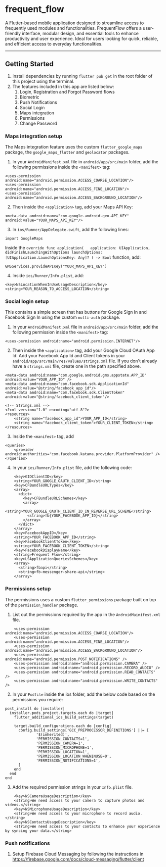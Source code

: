 # frequent_flow

A Flutter-based mobile application designed to streamline access to frequently used modules and functionalities. FrequentFlow offers a user-friendly interface, modular design, and essential tools to enhance productivity and user experience. Ideal for users looking for quick, reliable, and efficient access to everyday functionalities.

---

## Getting Started
1. Install dependencies by running ```flutter pub get``` in the root folder of this project using the terminal.
2. The features included in this app are listed below:
    1. Login, Registration and Forgot Password flows
    2. Biometric
    3. Push Notifications
    4. Social Login
    5. Maps integration
    6. Permissions
    7. Change Password

### Maps integration setup
The Maps integration feature uses the custom ```flutter_google_maps``` package, the ```google_maps_flutter``` and ```geolocator``` packages.
1. In your ```AndroidManifest.xml``` file in ```android/app/src/main``` folder, add the following permissions inside the ```<manifest>``` tag:
```
<uses-permission android:name="android.permission.ACCESS_COARSE_LOCATION"/>
<uses-permission android:name="android.permission.ACCESS_FINE_LOCATION"/>
<uses-permission android:name="android.permission.ACCESS_BACKGROUND_LOCATION"/>
```
2. Then inside the ```<application>``` tag, add your Maps API Key:
```
<meta-data android:name="com.google.android.geo.API_KEY" android:value="YOUR_MAPS_API_KEY"/>
```
3. In ```ios/Runner/AppDelegate.swift```, add the following lines:
```
import GoogleMaps
```
Inside the ```override func application(
    _ application: UIApplication,
didFinishLaunchingWithOptions launchOptions: [UIApplication.LaunchOptionsKey: Any]?
) -> Bool``` function, add:
```
GMSServices.provideAPIKey("YOUR_MAPS_API_KEY")
```
4. Inside ```ios/Runner/Info.plist```, add:
```
<key>NSLocationWhenInUseUsageDescription</key>
<string>YOUR_REASON_TO_ACCESS_LOCATION</string>
```

### Social login setup
This contains a simple screen that has buttons for Google Sign In and Facebook Sign In using the custom ```multi-auth``` package.

1. In your ```AndroidManifest.xml``` file in ```android/app/src/main``` folder, add the following permission inside the ```<manifest>``` tag:
```
<uses-permission android:name="android.permission.INTERNET"/>
```
2. Then inside the ```<application>``` tag, add your Google Cloud OAuth App Id. Add your Facebook App Id and Client tokens in your ```android/app/src/main/res/values/strings.xml``` file. If you don't already have a ```strings.xml``` file, create one in the path specified above.
```
<meta-data android:name="com.google.android.gms.appstate.APP_ID" android:value="YOUR_APP_ID" />
<meta-data android:name="com.facebook.sdk.ApplicationId" android:value="@string/facebook_app_id"/>
<meta-data android:name="com.facebook.sdk.ClientToken" android:value="@string/facebook_client_token"/>
```

```
<!-- Strings.xml -->
<?xml version="1.0" encoding="utf-8"?>
<resources>
    <string name="facebook_app_id">YOUR_APP_ID</string>
    <string name="facebook_client_token">YOUR_CLIENT_TOKEN</string>
</resources>
```
3. Inside the ```<manifest>``` tag, add
```
<queries>
    <provider android:authorities="com.facebook.katana.provider.PlatformProvider" />
</queries>
```
4. In your ```ios/Runner/Info.plist``` file, add the following code:
```
    <key>GIDClientID</key>
    <string>YOUR_GOOGLE_OAUTH_CLIENT_ID</string>
    <key>CFBundleURLTypes</key>
    <array>
      <dict>
        <key>CFBundleURLSchemes</key>
        <array>
          <string>YOUR_GOOGLE_OAUTH_CLIENT_ID_IN_REVERSE_URL_SCHEME</string>
          <string>fb{YOUR_FACEBOOK_APP_ID}</string>
        </array>
      </dict>
    </array>
    <key>FacebookAppID</key>
    <string>YOUR_FACEBOOK_APP_ID</string>
    <key>FacebookClientToken</key>
    <string>YOUR_FACEBOOK_CLIENT_TOKEN</string>
    <key>FacebookDisplayName</key>
    <string>Frequent Flow</string>
    <key>LSApplicationQueriesSchemes</key>
    <array>
      <string>fbapi</string>
      <string>fb-messenger-share-api</string>
    </array>
```

### Permissions setup
The permissions uses a custom ```flutter_permissions``` package built on top of the ```permission_handler``` package.

1. List out the permissions required by the app in the ```AndroidMainifest.xml``` file.
```
    <uses-permission android:name="android.permission.ACCESS_COARSE_LOCATION"/>
    <uses-permission android:name="android.permission.ACCESS_FINE_LOCATION"/>
    <uses-permission android:name="android.permission.ACCESS_BACKGROUND_LOCATION"/>
    <uses-permission android:name="android.permission.POST_NOTIFICATIONS" />
    <uses-permission android:name="android.permission.CAMERA" />
    <uses-permission android:name="android.permission.RECORD_AUDIO" />
    <uses-permission android:name="android.permission.READ_CONTACTS" />
    <uses-permission android:name="android.permission.WRITE_CONTACTS" />
```
2. In your ```Podfile``` inside the ios folder, add the below code based on the permissions you require:
```
post_install do |installer|
  installer.pods_project.targets.each do |target|
    flutter_additional_ios_build_settings(target)
    
    target.build_configurations.each do |config|
      config.build_settings['GCC_PREPROCESSOR_DEFINITIONS'] ||= [
              '$(inherited)',
              'PERMISSION_CONTACTS=1',
              'PERMISSION_CAMERA=1',
              'PERMISSION_MICROPHONE=1',
              'PERMISSION_LOCATION=1',
              'PERMISSION_LOCATION_WHENINUSE=0',
              'PERMISSION_NOTIFICATIONS=1',
      ]
    end
  end
end
```
3. Add the required permission strings in your ```Info.plist``` file.
```
    <key>NSCameraUsageDescription</key>
    <string>We need access to your camera to capture photos and videos.</string>
    <key>NSMicrophoneUsageDescription</key>
    <string>We need access to your microphone to record audio.</string>
    <key>NSContactsUsageDescription</key>
    <string>We need access to your contacts to enhance your experience by syncing your data.</string>
```

### Push notifications
1. Setup Firebase Cloud Messaging by following the instructions in  https://firebase.google.com/docs/cloud-messaging/flutter/client